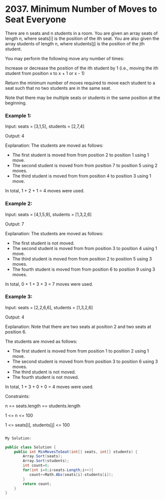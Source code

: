 # 2037. Minimum Number of Moves to Seat Everyone
There are n seats and n students in a room. You are given an array seats of length n, where seats[i] is the position of the ith seat. You are also given the array students of length n, where students[j] is the position of the jth student.

You may perform the following move any number of times:

Increase or decrease the position of the ith student by 1 (i.e., moving the ith student from position x to x + 1 or x - 1)

Return the minimum number of moves required to move each student to a seat such that no two students are in the same seat.

Note that there may be multiple seats or students in the same position at the beginning.

 

### Example 1:

Input: seats = [3,1,5], students = [2,7,4]

Output: 4

Explanation: The students are moved as follows:

- The first student is moved from from position 2 to position 1 using 1 move.
- The second student is moved from from position 7 to position 5 using 2 moves.
- The third student is moved from from position 4 to position 3 using 1 move.
  
In total, 1 + 2 + 1 = 4 moves were used.
### Example 2:

Input: seats = [4,1,5,9], students = [1,3,2,6]

Output: 7

Explanation: The students are moved as follows:

- The first student is not moved.
- The second student is moved from from position 3 to position 4 using 1 move.
- The third student is moved from from position 2 to position 5 using 3 moves.
- The fourth student is moved from from position 6 to position 9 using 3 moves.
  
In total, 0 + 1 + 3 + 3 = 7 moves were used.
### Example 3:

Input: seats = [2,2,6,6], students = [1,3,2,6]

Output: 4

Explanation: Note that there are two seats at position 2 and two seats at position 6.

The students are moved as follows:

- The first student is moved from from position 1 to position 2 using 1 move.
- The second student is moved from from position 3 to position 6 using 3 moves.
- The third student is not moved.
- The fourth student is not moved.

In total, 1 + 3 + 0 + 0 = 4 moves were used.
 

Constraints:

n == seats.length == students.length

1 <= n <= 100

1 <= seats[i], students[j] <= 100

```csharp

My Solution:

public class Solution {
    public int MinMovesToSeat(int[] seats, int[] students) {
        Array.Sort(seats);
        Array.Sort(students);
        int count=0;
        for(int i=0;i<seats.Length;i++){
           count+=Math.Abs(seats[i]-students[i]);
        }
        return count;
    }
}
```
